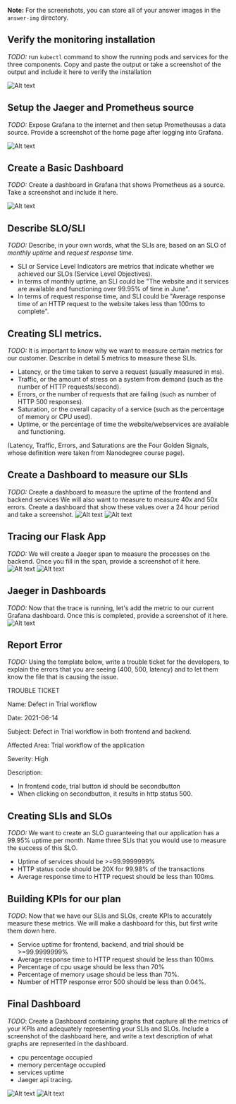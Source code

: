 **Note:** For the screenshots, you can store all of your answer images in the `answer-img` directory.

## Verify the monitoring installation

*TODO:* run `kubectl` command to show the running pods and services for the three components. Copy and paste the output or take a screenshot of the output and include it here to verify the installation

![Alt text](./screenshot/Pods.Services.png?raw=true "Optional Title")

## Setup the Jaeger and Prometheus source
*TODO:* Expose Grafana to the internet and then setup Prometheusas a data source. Provide a screenshot of the home page after logging into Grafana.

![Alt text](./screenshot/Grafana.Login.png?raw=true "Optional Title")

## Create a Basic Dashboard
*TODO:* Create a dashboard in Grafana that shows Prometheus as a source. Take a screenshot and include it here.

![Alt text](./screenshot/Prometheus-Dashboard1.png?raw=true "Optional Title")

## Describe SLO/SLI
*TODO:* Describe, in your own words, what the SLIs are, based on an SLO of *monthly uptime* and *request response time*.

- SLI or Service Level Indicators are metrics that indicate whether we achieved our SLOs (Service Level Objectives).
- In terms of monthly uptime, an SLI could be "The website and it services are available and functioning over 99.95% of time in June".
- In terms of request response time, and SLI could be "Average response time of an HTTP request to the website takes less than 100ms to complete".


## Creating SLI metrics.
*TODO:* It is important to know why we want to measure certain metrics for our customer. Describe in detail 5 metrics to measure these SLIs. 

- Latency, or the time taken to serve a request (usually measured in ms).
- Traffic, or the amount of stress on a system from demand (such as the number of HTTP requests/second).
- Errors, or the number of requests that are failing (such as number of HTTP 500 responses).
- Saturation, or the overall capacity of a service (such as the percentage of memory or CPU used).
- Uptime, or the percentage of time the website/webservices are available and functioning.

(Latency, Traffic, Errors, and Saturations are the Four Golden Signals, whose definition were taken from Nanodegree course page).


## Create a Dashboard to measure our SLIs
*TODO:* Create a dashboard to measure the uptime of the frontend and backend services We will also want to measure to measure 40x and 50x errors. Create a dashboard that show these values over a 24 hour period and take a screenshot.
![Alt text](./screenshot/UpTime.Panel.png?raw=true "Optional Title")
![Alt text](./screenshot/Prometheus.Target.png?raw=true "Optional Title")

## Tracing our Flask App
*TODO:*  We will create a Jaeger span to measure the processes on the backend. Once you fill in the span, provide a screenshot of it here.
![Alt text](./screenshot/Jaeger.Span.png?raw=true "Optional Title")
![Alt text](./screenshot/Span.JaegerUI.png?raw=true "Optional Title")

## Jaeger in Dashboards
*TODO:* Now that the trace is running, let's add the metric to our current Grafana dashboard. Once this is completed, provide a screenshot of it here.
![Alt text](./screenshot/Jaeger.Dashboard.png?raw=true "Optional Title")

## Report Error
*TODO:* Using the template below, write a trouble ticket for the developers, to explain the errors that you are seeing (400, 500, latency) and to let them know the file that is causing the issue.

TROUBLE TICKET

Name: Defect in Trial workflow

Date: 2021-06-14

Subject: Defect in Trial workflow in both frontend and backend.

Affected Area: Trial workflow of the application

Severity: High

Description: 
- In frontend code, trial button id should be secondbutton
- When clicking on secondbutton, it results in http status 500.


## Creating SLIs and SLOs
*TODO:* We want to create an SLO guaranteeing that our application has a 99.95% uptime per month. Name three SLIs that you would use to measure the success of this SLO.
- Uptime of services should be >=99.9999999% 
- HTTP status code should be 20X for 99.98% of the transactions
- Average response time to HTTP request should be less than 100ms.

## Building KPIs for our plan
*TODO*: Now that we have our SLIs and SLOs, create KPIs to accurately measure these metrics. We will make a dashboard for this, but first write them down here.
- Service uptime for frontend, backend, and trial should be >=99.9999999%
- Average response time to HTTP request should be less than 100ms.
- Percentage of cpu usage should be less than 70%
- Percentage of memory usage should be less than 70%.
- Number of HTTP response error 500 should be less than 0.04%.

## Final Dashboard
*TODO*: Create a Dashboard containing graphs that capture all the metrics of your KPIs and adequately representing your SLIs and SLOs. Include a screenshot of the dashboard here, and write a text description of what graphs are represented in the dashboard.  

- cpu percentage occupied
- memory percentage occupied
- services uptime
- Jaeger api tracing.

![Alt text](./screenshot/Memory.Usage.png?raw=true "Optional Title")
![Alt text](./screenshot/Jaeger.UpTime.png?raw=true "Optional Title")
